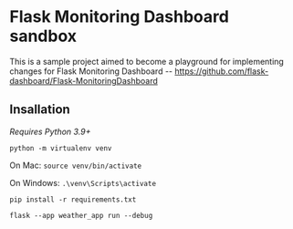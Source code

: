 # Flask Monitoring Dashboard sandbox

This is a sample project aimed to become a playground for implementing changes for Flask Monitoring Dashboard -- https://github.com/flask-dashboard/Flask-MonitoringDashboard

## Insallation
<I>Requires Python 3.9+</i>

`python -m virtualenv venv `

On Mac: `source venv/bin/activate`

On Windows: `.\venv\Scripts\activate`

`pip install -r requirements.txt`

`flask --app weather_app run --debug`
